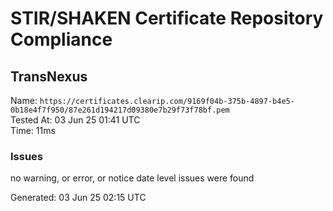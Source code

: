 # STIR/SHAKEN Certificate Repository Compliance

## TransNexus

Name: `https://certificates.clearip.com/9169f04b-375b-4897-b4e5-0b18e4f7f950/87e261d194217d09380e7b29f73f78bf.pem`\
Tested At: 03 Jun 25 01:41 UTC\
Time: 11ms

### Issues

no warning, or error, or notice date level issues were found

Generated: 03 Jun 25 02:15 UTC